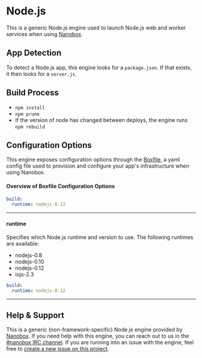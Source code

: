 # Node.js

This is a generic Node.js engine used to launch Node.js web and worker services when using [Nanobox](http://nanobox.io).

## App Detection
To detect a Node.js app, this engine looks for a `package.json`. If that exists, it then looks for a `server.js`.

## Build Process
- `npm install`
- `npm prune`
- If the version of node has changed between deploys, the engine runs `npm rebuild`

## Configuration Options
This engine exposes configuration options through the [Boxfile](http://docs.nanobox.io/boxfile/), a yaml config file used to provision and configure your app's infrastructure when using Nanobox.

#### Overview of Boxfile Configuration Options
```yaml
build:
  runtime: nodejs-0.12
```

---

#### runtime
Specifies which Node.js runtime and version to use. The following runtimes are available:

- nodejs-0.8
- nodejs-0.10
- nodejs-0.12
- iojs-2.3

```yaml
build:
  runtime: nodejs-0.12
```

---

## Help & Support
This is a generic (non-framework-specific) Node.js engine provided by [Nanobox](http://nanobox.io). If you need help with this engine, you can reach out to us in the [#nanobox IRC channel](http://webchat.freenode.net/?channels=nanobox). If you are running into an issue with the engine, feel free to [create a new issue on this project](https://github.com/pagodabox/nanobox-engine-nodejs/issues/new).